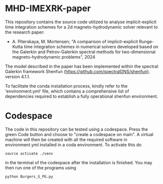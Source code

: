 # MHD-IMEXRK-paper
This repository contains the source code utilized to analyse implicit-explicit time integration schemes for a 2d magneto-hydrodynamic solver relevant to the research paper:

- A. Piterskaya, M. Mortensen; "A comparison of implicit-explicit Runge-Kutta time integration schemes in numerical solvers developed based on the Galerkin and Petrov-Galerkin spectral methods for two-dimensional magneto-hydrodynamic problems", 2024

The model described in the paper has been implemented within the spectral Galerkin framework Shenfun (https://github.com/spectralDNS/shenfun), version 4.1.1.

To facilitate the conda installation process, kindly refer to the 'environment.yml' file, which contains a comprehensive list of dependencies required to establish a fully operational shenfun environment.

# Codespace

The code in this repository can be tested using a codespace. Press the green Code button and choose to "create a codespace on main". A virtual machine will then be created with all the required software in environment.yml installed in a coda environment. To activate this do

    source activate ./venv

in the terminal of the codespace after the installation is finished. You may then run one of the programs using

    python Burgers_G_PG.py


